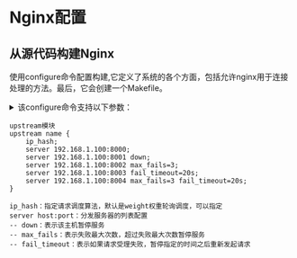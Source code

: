 # Nginx配置

## 从源代码构建Nginx

使用configure命令配置构建,它定义了系统的各个方面，包括允许nginx用于连接处理的方法。最后，它会创建一个Makefile。

<details>
<summary>该configure命令支持以下参数：</summary>

** aaaa **

</details>

```
upstream模块
upstream name {
    ip_hash;
    server 192.168.1.100:8000;
    server 192.168.1.100:8001 down;
    server 192.168.1.100:8002 max_fails=3;
    server 192.168.1.100:8003 fail_timeout=20s;
    server 192.168.1.100:8004 max_fails=3 fail_timeout=20s;
}
```

```
ip_hash：指定请求调度算法，默认是weight权重轮询调度，可以指定
server host:port：分发服务器的列表配置
-- down：表示该主机暂停服务
-- max_fails：表示失败最大次数，超过失败最大次数暂停服务
-- fail_timeout：表示如果请求受理失败，暂停指定的时间之后重新发起请求
```


